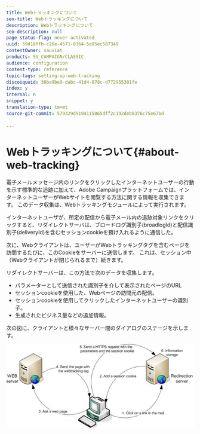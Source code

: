 ```yaml
---
title: Webトラッキングについて
seo-title: Webトラッキングについて
description: Webトラッキングについて
seo-description: null
page-status-flag: never-activated
uuid: 59d18ffb-c26e-4571-8364-5e85ec587349
contentOwner: sauviat
products: SG_CAMPAIGN/CLASSIC
audience: configuration
content-type: reference
topic-tags: setting-up-web-tracking
discoiquuid: 38ba9be9-dabc-41d4-878c-d772955301fe
index: y
internal: n
snippet: y
translation-type: tm+mt
source-git-commit: 579329d9194115065dff2c192deb0376c75e67bd

---
```



# Webトラッキングについて{#about-web-tracking}

電子メールメッセージ内のリンクをクリックしたインターネットユーザーの行動を示す標準的な追跡に加えて、Adobe Campaignプラットフォームでは、インターネットユーザーがWebサイトを閲覧する方法に関する情報を収集できます。 このデータ収集は、Webトラッキングモジュールによって実行されます。

インターネットユーザが、所定の配信から電子メール内の追跡対象リンクをクリックすると、リダイレクトサーバは、ブロードログ識別子(broadlogId)と配信識別子(deliveryId)を含むセッションcookieを預け入れるように通信した。

次に、Webクライアントは、ユーザーがWebトラッキングタグを含むページを訪問するたびに、このCookieをサーバーに送信します。 これは、セッション中（Webクライアントが閉じられるまで）続きます。

リダイレクトサーバーは、この方法で次のデータを収集します。

* パラメーターとして送信された識別子を介して表示されたページのURL
* セッションcookieを使用した、Webページの訪問元の配信。
* セッションcookieを使用してクリックしたインターネットユーザーの識別子。
* 生成されたビジネス量などの追加情報。

次の図に、クライアントと様々なサーバー間のダイアログのステージを示します。

![](assets/d_ncs_integration_webtracking_structure1.png)

